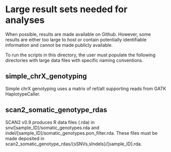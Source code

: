 # Large result sets needed for analyses
When possible, results are made available on Github. However, some results
are either too large to host or contain potentially identifiable information
and cannot be made publicly available.

To run the scripts in this directory, the user must populate the following
directories with large data files with specific naming conventions.

## simple_chrX_genotyping
Simple chrX genotyping uses a matrix of ref/alt supporting reads from GATK
HaplotypeCaller. 

## scan2_somatic_genotype_rdas
SCAN2 v0.9 produces R data files (.rda) in snv/[sample_ID]/somatic_genotypes.rda
and indel/[sample_ID]/somatic_genotypes.pon_filter.rda. These files must be made
deposited in scan2_somatic_genotype_rdas/{sSNVs,sIndels}/[sample_ID].rda.

